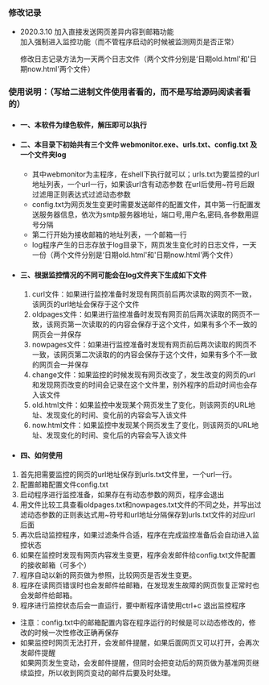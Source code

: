 ### 修改记录

+ 2020.3.10
	加入直接发送网页差异内容到邮箱功能  
	加入强制进入监控功能（而不管程序启动的时候被监测网页是否正常）
	
	修改日志记录方法为一天两个日志文件（两个文件分别是‘日期old.html'和'日期now.html'两个文件）

### 使用说明：（写给二进制文件使用者看的，而不是写给源码阅读者看的）

+ #### 一、本软件为绿色软件，解压即可以执行  
+ #### 二、本目录下初始共有三个文件 webmonitor.exe、urls.txt、config.txt 及一个文件夹log  
  + 其中webmonitor为主程序，在shell下执行就可以；urls.txt为要监控的url地址列表，一个url一行，如果该url含有动态参数 在url后使用~符号后跟过滤用正则表达式过滤动态参数  
  + config.txt为网页发生变更时需要发送邮件的配置文件，其中第一行配置发送服务器信息，依次为smtp服务器地址，端口号,用户名,密码,各参数用逗号分隔  
  + 第二行开始为接收邮箱的地址列表，一个邮箱一行  
  + log程序产生的日志存放于log目录下，网页发生变化时的日志文件，一天一份（两个文件分别是‘日期old.html'和'日期now.html'两个文件）
+ #### 三、根据监控情况的不同可能会在log文件夹下生成如下文件  
  1. curl文件：如果进行监控准备时发现有网页前后两次读取的网页不一致，该网页的url地址会保存于这个文件  
  2. oldpages文件：如果进行监控准备时发现有网页前后两次读取的网页不一致，该网页第一次读取的的内容会保存于这个文件，如果有多个不一致的网页会一并保存  
  3. nowpages文件：如果进行监控准备时发现有网页前后两次读取的网页不一致，该网页第二次读取的的内容会保存于这个文件，如果有多个不一致的网页会一并保存  
  4. change文件：如果监控的时候发现有网页改变了，发生改变的网页的url 和发现网页改变的时间会记录在这个文件里，别外程序的启动时间也会存入该文件  
  5. old.html文件：如果监控中发现某个网页发生了变化，则该网页的URL地址、发现变化的时间、变化前的内容会写入该文件  
  6. now.html文件：如果监控中发现某个网页发生了变化，则该网页的URL地址、发现变化的时间、变化后的内容会写入该文件  

+ #### 四、如何使用  
1. 首先把需要监控的网页的url地址保存到urls.txt文件里，一个url一行。  
2. 配置邮箱配置文件config.txt  
3. 启动程序进行监控准备，如果存在有动态参数的网页，程序会退出  
4. 用文件比较工具查看oldpages.txt和nowpages.txt文件的不同之处，并写出过滤动态参数的正则表达式用~符号和url地址分隔保存到urls.txt文件的对应url后面  
5. 再次启动监控程序，如果过滤条件合适，程序在完成监控准备后会自动进入监控状态  
6. 如果在监控时发现有网页内容发生变更，程序会发邮件给config.txt文件配置的接收邮箱（可多个）  
7. 程序自动以新的网页做为参照，比较网页是否发生变更。
8. 程序在读网页错误时也会发邮件给邮箱，在发现发生故障的网页恢复正常时也会发邮件给邮箱。
9. 程序进行监控状态后会一直运行，要中断程序请使用ctrl+c 退出监控程序  

+ 注意：config.txt中的邮箱配置内容在程序运行的时候是可以动态修改的，修改的时候一次性修改正确再保存  
+ 如果监控时网页无法打开，会发邮件提醒，如果后面网页又可以打开，会再次发邮件提醒  
如果网页发生变动，会发邮件提醒，但同时会把变动后的网页做为基准网页继续监控，所以收到网页变动的邮件后要及时处理。  
